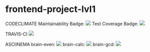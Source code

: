 # frontend-project-lvl1

CODECLIMATE
    Maintainability Badge:
        <a href="https://codeclimate.com/github/codeclimate/codeclimate/maintainability"><img src="https://api.codeclimate.com/v1/badges/a99a88d28ad37a79dbf6/maintainability" /></a>
    Test Coverage Badge:
        <a href="https://codeclimate.com/github/codeclimate/codeclimate/test_coverage"><img src="https://api.codeclimate.com/v1/badges/a99a88d28ad37a79dbf6/test_coverage" /></a>


TRAVIS-CI
    <a href="https://travis-ci.org/Den520/frontend-project-lvl1"><img src="https://travis-ci.org/Den520/frontend-project-lvl1.svg?branch=master" /></a>

ASCIINEMA
    brain-even:
        <a href="https://asciinema.org/a/zqw5pIvTjMDeMmQ4iIIoCs1ZM" target="_blank"><img src="https://asciinema.org/a/zqw5pIvTjMDeMmQ4iIIoCs1ZM.svg" /></a>
    brain-calc:
        <a href="https://asciinema.org/a/a2Id6QdJBZyqgEW22uCo0NUGl" target="_blank"><img src="https://asciinema.org/a/a2Id6QdJBZyqgEW22uCo0NUGl.svg" /></a>
    brain-gcd:
        <a href="https://asciinema.org/a/7KTRFqTAmnYMtWYfWRFZOlPwd" target="_blank"><img src="https://asciinema.org/a/7KTRFqTAmnYMtWYfWRFZOlPwd.svg" /></a>